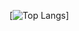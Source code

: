 <!-- ![Ryan's GitHub stats](https://github-readme-stats.vercel.app/api?username=SisoroT&show_icons=true&theme=transparent) -->
[![Top Langs](https://github-readme-stats.vercel.app/api/top-langs/?username=SisoroT&layout=compact&hide=jupyter%20notebook,html,css,lua)]
